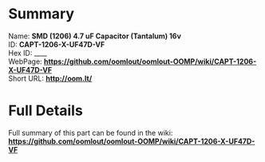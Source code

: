 
Summary
=================
  
Name: __SMD (1206) 4.7 uF Capacitor (Tantalum) 16v__    
ID: __CAPT-1206-X-UF47D-VF__   
Hex ID: ____   
WebPage: __https://github.com/oomlout/oomlout-OOMP/wiki/CAPT-1206-X-UF47D-VF__   
Short URL: __http://oom.lt/__   

Full Details
==========================
Full summary of this part can be found in the wiki:   
__https://github.com/oomlout/oomlout-OOMP/wiki/CAPT-1206-X-UF47D-VF__    

